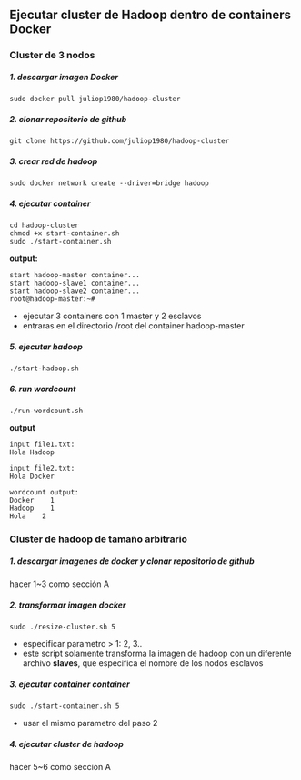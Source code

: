 ## Ejecutar cluster de Hadoop dentro de containers Docker


### Cluster de 3 nodos

##### 1. descargar imagen Docker

```
sudo docker pull juliop1980/hadoop-cluster
```

##### 2. clonar repositorio de github

```
git clone https://github.com/juliop1980/hadoop-cluster
```

##### 3. crear red de hadoop

```
sudo docker network create --driver=bridge hadoop
```

##### 4. ejecutar container

```
cd hadoop-cluster
chmod +x start-container.sh
sudo ./start-container.sh
```

**output:**

```
start hadoop-master container...
start hadoop-slave1 container...
start hadoop-slave2 container...
root@hadoop-master:~# 
```
- ejecutar 3 containers con 1 master y 2 esclavos
- entraras en el directorio /root del container hadoop-master

##### 5. ejecutar hadoop

```
./start-hadoop.sh
```

##### 6. run wordcount

```
./run-wordcount.sh
```

**output**

```
input file1.txt:
Hola Hadoop

input file2.txt:
Hola Docker

wordcount output:
Docker    1
Hadoop    1
Hola    2
```

### Cluster de hadoop de tamaño arbitrario

##### 1. descargar imagenes de docker y clonar repositorio de github

hacer 1~3 como sección A

##### 2. transformar imagen docker

```
sudo ./resize-cluster.sh 5
```
- especificar parametro > 1: 2, 3..
- este script solamente transforma la imagen de hadoop con un diferente archivo **slaves**, que especifica el nombre de los nodos esclavos


##### 3. ejecutar container container

```
sudo ./start-container.sh 5
```
- usar el mismo parametro del paso 2

##### 4. ejecutar cluster de hadoop

hacer 5~6 como seccion A